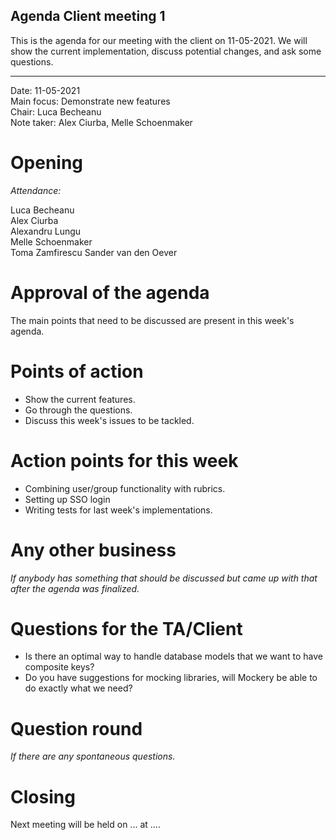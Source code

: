 ## Agenda Client meeting 1

This is the agenda for our meeting with the client on 11-05-2021. We will show the current implementation, discuss potential changes, and ask some questions. 

---

Date:           11-05-2021\
Main focus:     Demonstrate new features\
Chair:          Luca Becheanu\
Note taker:     Alex Ciurba, Melle Schoenmaker


# Opening
*Attendance:*

Luca Becheanu\
Alex Ciurba\
Alexandru Lungu\
Melle Schoenmaker\
Toma Zamfirescu
Sander van den Oever

# Approval of the agenda

The main points that need to be discussed are present in this week's agenda.

# Points of action

- Show the current features.
- Go through the questions.
- Discuss this week's issues to be tackled.

# Action points for this week

- Combining user/group functionality with rubrics.
- Setting up SSO login
- Writing tests for last week's implementations.

# Any other business
*If anybody has something that should be discussed but came up with that after the agenda was finalized.*

# Questions for the TA/Client

- Is there an optimal way to handle database models that we want to have composite keys?
- Do you have suggestions for mocking libraries, will Mockery be able to do exactly what we need?

# Question round
*If there are any spontaneous questions.*


# Closing

Next meeting will be held on ... at ....
